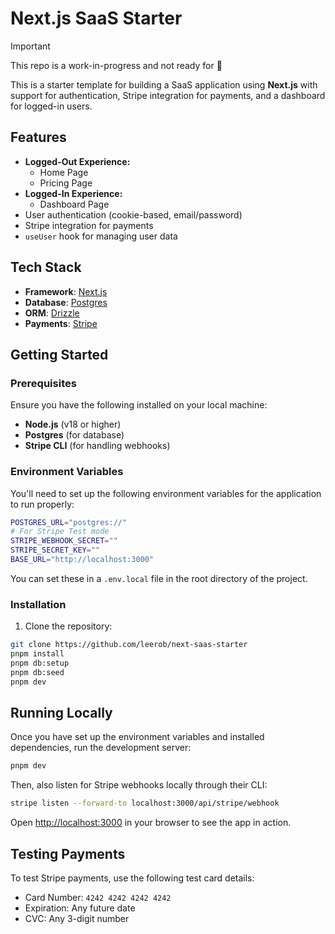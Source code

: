 # Next.js SaaS Starter

> [!IMPORTANT]  
> This repo is a work-in-progress and not ready for 👀

This is a starter template for building a SaaS application using **Next.js** with support for authentication, Stripe integration for payments, and a dashboard for logged-in users.

## Features

- **Logged-Out Experience:**
  - Home Page
  - Pricing Page
- **Logged-In Experience:**
  - Dashboard Page
- User authentication (cookie-based, email/password)
- Stripe integration for payments
- `useUser` hook for managing user data

## Tech Stack

- **Framework**: [Next.js](https://nextjs.org/)
- **Database**: [Postgres](https://www.postgresql.org/)
- **ORM**: [Drizzle](https://orm.drizzle.team/)
- **Payments**: [Stripe](https://stripe.com/)

## Getting Started

### Prerequisites

Ensure you have the following installed on your local machine:

- **Node.js** (v18 or higher)
- **Postgres** (for database)
- **Stripe CLI** (for handling webhooks)

### Environment Variables

You'll need to set up the following environment variables for the application to run properly:

```bash
POSTGRES_URL="postgres://"
# For Stripe Test mode
STRIPE_WEBHOOK_SECRET=""
STRIPE_SECRET_KEY=""
BASE_URL="http://localhost:3000"
```

You can set these in a `.env.local` file in the root directory of the project.

### Installation

1. Clone the repository:

```bash
git clone https://github.com/leerob/next-saas-starter
pnpm install
pnpm db:setup
pnpm db:seed
pnpm dev
```

## Running Locally

Once you have set up the environment variables and installed dependencies, run the development server:

```bash
pnpm dev
```

Then, also listen for Stripe webhooks locally through their CLI:

```bash
stripe listen --forward-to localhost:3000/api/stripe/webhook
```

Open [http://localhost:3000](http://localhost:3000) in your browser to see the app in action.

## Testing Payments

To test Stripe payments, use the following test card details:

- Card Number: `4242 4242 4242 4242`
- Expiration: Any future date
- CVC: Any 3-digit number
